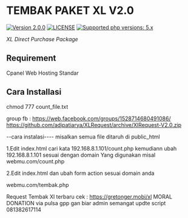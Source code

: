 # TEMBAK PAKET XL V2.0

 [![Version 2.0.0](https://img.shields.io/badge/version-2.0.0-green.svg "Version 2.0.0")](#) [![LICENSE](https://img.shields.io/badge/licence-GPL--3.0-blue.svg "LICENSE")](https://github.com/adipatiarya/XLRequest/blob/master/LICENSE) [![Supported php versions: 5.x](https://img.shields.io/badge/php-5.x-green.svg "Supported php versions: 5.x")](https://www.python.org/downloads/)

*XL Direct Purchase Package*

## Requirement
Cpanel Web Hosting Standar

## Cara Installasi
chmod 777 count_file.txt

group fb : https://web.facebook.com/groups/1528714680491086/
https://github.com/adipatiarya/XLRequest/archive/XlRequest-V2.0.zip


--cara instalasi----
misalkan semua file ditaruh di public_html

1.Edit index.html cari kata 192.168.8.1.101/count.php 
kemudiann ubah 192.168.8.1.101 sesuai dengan domain Yang digunakan
misal webmu.com/count.php


2.Edit index.html dan ubah form action sesuai domain anda

webmu.com/tembak.php



Request Tembak Xl terbaru cek : https://gretonger.mobi/xl
MORAL DONATION
via pulsa gpp gan biar admin semangat updte script
081382617114
